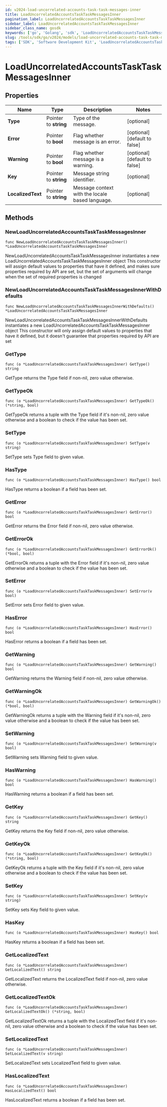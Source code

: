 ```yaml
---
id: v2024-load-uncorrelated-accounts-task-task-messages-inner
title: LoadUncorrelatedAccountsTaskTaskMessagesInner
pagination_label: LoadUncorrelatedAccountsTaskTaskMessagesInner
sidebar_label: LoadUncorrelatedAccountsTaskTaskMessagesInner
sidebar_class_name: gosdk
keywords: ['go', 'Golang', 'sdk', 'LoadUncorrelatedAccountsTaskTaskMessagesInner', 'V2024LoadUncorrelatedAccountsTaskTaskMessagesInner'] 
slug: /tools/sdk/go/v2024/models/load-uncorrelated-accounts-task-task-messages-inner
tags: ['SDK', 'Software Development Kit', 'LoadUncorrelatedAccountsTaskTaskMessagesInner', 'V2024LoadUncorrelatedAccountsTaskTaskMessagesInner']
---
```


# LoadUncorrelatedAccountsTaskTaskMessagesInner

## Properties

Name | Type | Description | Notes
------------ | ------------- | ------------- | -------------
**Type** | Pointer to **string** | Type of the message. | [optional] 
**Error** | Pointer to **bool** | Flag whether message is an error. | [optional] [default to false]
**Warning** | Pointer to **bool** | Flag whether message is a warning. | [optional] [default to false]
**Key** | Pointer to **string** | Message string identifier. | [optional] 
**LocalizedText** | Pointer to **string** | Message context with the locale based language. | [optional] 

## Methods

### NewLoadUncorrelatedAccountsTaskTaskMessagesInner

`func NewLoadUncorrelatedAccountsTaskTaskMessagesInner() *LoadUncorrelatedAccountsTaskTaskMessagesInner`

NewLoadUncorrelatedAccountsTaskTaskMessagesInner instantiates a new LoadUncorrelatedAccountsTaskTaskMessagesInner object
This constructor will assign default values to properties that have it defined,
and makes sure properties required by API are set, but the set of arguments
will change when the set of required properties is changed

### NewLoadUncorrelatedAccountsTaskTaskMessagesInnerWithDefaults

`func NewLoadUncorrelatedAccountsTaskTaskMessagesInnerWithDefaults() *LoadUncorrelatedAccountsTaskTaskMessagesInner`

NewLoadUncorrelatedAccountsTaskTaskMessagesInnerWithDefaults instantiates a new LoadUncorrelatedAccountsTaskTaskMessagesInner object
This constructor will only assign default values to properties that have it defined,
but it doesn't guarantee that properties required by API are set

### GetType

`func (o *LoadUncorrelatedAccountsTaskTaskMessagesInner) GetType() string`

GetType returns the Type field if non-nil, zero value otherwise.

### GetTypeOk

`func (o *LoadUncorrelatedAccountsTaskTaskMessagesInner) GetTypeOk() (*string, bool)`

GetTypeOk returns a tuple with the Type field if it's non-nil, zero value otherwise
and a boolean to check if the value has been set.

### SetType

`func (o *LoadUncorrelatedAccountsTaskTaskMessagesInner) SetType(v string)`

SetType sets Type field to given value.

### HasType

`func (o *LoadUncorrelatedAccountsTaskTaskMessagesInner) HasType() bool`

HasType returns a boolean if a field has been set.

### GetError

`func (o *LoadUncorrelatedAccountsTaskTaskMessagesInner) GetError() bool`

GetError returns the Error field if non-nil, zero value otherwise.

### GetErrorOk

`func (o *LoadUncorrelatedAccountsTaskTaskMessagesInner) GetErrorOk() (*bool, bool)`

GetErrorOk returns a tuple with the Error field if it's non-nil, zero value otherwise
and a boolean to check if the value has been set.

### SetError

`func (o *LoadUncorrelatedAccountsTaskTaskMessagesInner) SetError(v bool)`

SetError sets Error field to given value.

### HasError

`func (o *LoadUncorrelatedAccountsTaskTaskMessagesInner) HasError() bool`

HasError returns a boolean if a field has been set.

### GetWarning

`func (o *LoadUncorrelatedAccountsTaskTaskMessagesInner) GetWarning() bool`

GetWarning returns the Warning field if non-nil, zero value otherwise.

### GetWarningOk

`func (o *LoadUncorrelatedAccountsTaskTaskMessagesInner) GetWarningOk() (*bool, bool)`

GetWarningOk returns a tuple with the Warning field if it's non-nil, zero value otherwise
and a boolean to check if the value has been set.

### SetWarning

`func (o *LoadUncorrelatedAccountsTaskTaskMessagesInner) SetWarning(v bool)`

SetWarning sets Warning field to given value.

### HasWarning

`func (o *LoadUncorrelatedAccountsTaskTaskMessagesInner) HasWarning() bool`

HasWarning returns a boolean if a field has been set.

### GetKey

`func (o *LoadUncorrelatedAccountsTaskTaskMessagesInner) GetKey() string`

GetKey returns the Key field if non-nil, zero value otherwise.

### GetKeyOk

`func (o *LoadUncorrelatedAccountsTaskTaskMessagesInner) GetKeyOk() (*string, bool)`

GetKeyOk returns a tuple with the Key field if it's non-nil, zero value otherwise
and a boolean to check if the value has been set.

### SetKey

`func (o *LoadUncorrelatedAccountsTaskTaskMessagesInner) SetKey(v string)`

SetKey sets Key field to given value.

### HasKey

`func (o *LoadUncorrelatedAccountsTaskTaskMessagesInner) HasKey() bool`

HasKey returns a boolean if a field has been set.

### GetLocalizedText

`func (o *LoadUncorrelatedAccountsTaskTaskMessagesInner) GetLocalizedText() string`

GetLocalizedText returns the LocalizedText field if non-nil, zero value otherwise.

### GetLocalizedTextOk

`func (o *LoadUncorrelatedAccountsTaskTaskMessagesInner) GetLocalizedTextOk() (*string, bool)`

GetLocalizedTextOk returns a tuple with the LocalizedText field if it's non-nil, zero value otherwise
and a boolean to check if the value has been set.

### SetLocalizedText

`func (o *LoadUncorrelatedAccountsTaskTaskMessagesInner) SetLocalizedText(v string)`

SetLocalizedText sets LocalizedText field to given value.

### HasLocalizedText

`func (o *LoadUncorrelatedAccountsTaskTaskMessagesInner) HasLocalizedText() bool`

HasLocalizedText returns a boolean if a field has been set.


